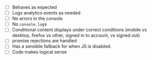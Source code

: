 - [ ] Behaves as expected
- [ ] Logs analytics events as needed
- [ ] No errors in the console
- [ ] No `console.log`s
- [ ] Conditional content displays under correct conditions (mobile vs desktop, firefox vs other, signed in to account, vs signed out)
- [ ] promise rejections are handled
- [ ] Has a sensible fallback for when JS is disabled.
- [ ] Code makes logical sense
